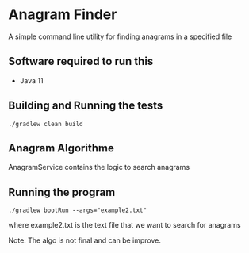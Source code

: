 # Anagram Finder
A simple command line utility for finding anagrams in a specified file

## Software required to run this
* Java 11

## Building and Running the tests
```
./gradlew clean build
```
## Anagram Algorithme

AnagramService contains the logic to search anagrams

## Running the program
```
./gradlew bootRun --args="example2.txt" 
```
where example2.txt is the text file that we want to search for anagrams


Note: The algo is not final and can be improve. 
